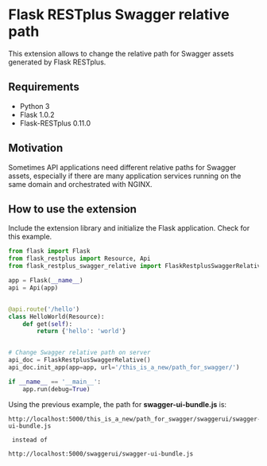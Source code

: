 # Flask RESTplus Swagger relative path
This extension allows to change the relative path for Swagger assets generated by Flask RESTplus. 

## Requirements
* Python 3
* Flask 1.0.2
* Flask-RESTplus 0.11.0

## Motivation
Sometimes API applications need different relative paths for Swagger assets, especially if there are many application services running on the same domain and orchestrated with NGINX.

## How to use the extension
Include the extension library and initialize the Flask application. Check for this example.

```python
from flask import Flask
from flask_restplus import Resource, Api
from flask_restplus_swagger_relative import FlaskRestplusSwaggerRelative

app = Flask(__name__)
api = Api(app)


@api.route('/hello')
class HelloWorld(Resource):
    def get(self):
        return {'hello': 'world'}


# Change Swagger relative path on server
api_doc = FlaskRestplusSwaggerRelative()
api_doc.init_app(app=app, url='/this_is_a_new/path_for_swagger/')

if __name__ == '__main__':
    app.run(debug=True)
```

Using the previous example, the path for **swagger-ui-bundle.js** is: 

```
http://localhost:5000/this_is_a_new/path_for_swagger/swaggerui/swagger-ui-bundle.js

 instead of

http://localhost:5000/swaggerui/swagger-ui-bundle.js
``` 